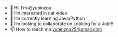 - 👋 Hi, I’m @yubinzou
- 👀 I’m interested in cat video 
- 🌱 I’m currently learning Java/Python
- 💞️ I’m looking to collaborate on Looking for a Job!!!
- 📫 How to reach me yubinzou25@gmail.com

<!---
yubinzou25/yubinzou25 is a ✨ special ✨ repository because its `README.md` (this file) appears on your GitHub profile.
You can click the Preview link to take a look at your changes.
--->
